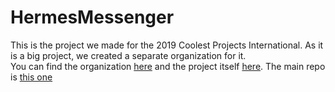 # HermesMessenger
This is the project we made for the 2019 Coolest Projects International. As it is a big
project, we created a separate organization for it.   
You can find the organization [here](https://github.com/HermesMessenger) and the project itself [here](https://hermesmessenger.chat). The main repo is [this one](https://github.com/HermesMessenger/Hermes)
